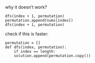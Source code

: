 why it doesn't work?
```
dfs(index + 1, permutation)
permutation.append(nums[index])
dfs(index + 1, permutation)
```

check if this is faster:
```
permutation = []
def dfs(index, permutation):
    if index == length:
    solution.append(permutation.copy())
```
